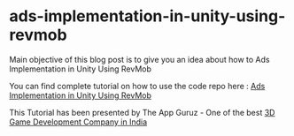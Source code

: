 # ads-implementation-in-unity-using-revmob

Main objective of this blog post is to give you an idea about how to Ads Implementation in Unity Using RevMob 

You can find complete tutorial on how to use the code repo here : [Ads Implementation in Unity Using RevMob](http://www.theappguruz.com/blog/ads-implementation-in-unity-using-revmob)

This Tutorial has been presented by The App Guruz - One of the best [3D Game Development Company in India](http://www.theappguruz.com/3d-game-development/)
